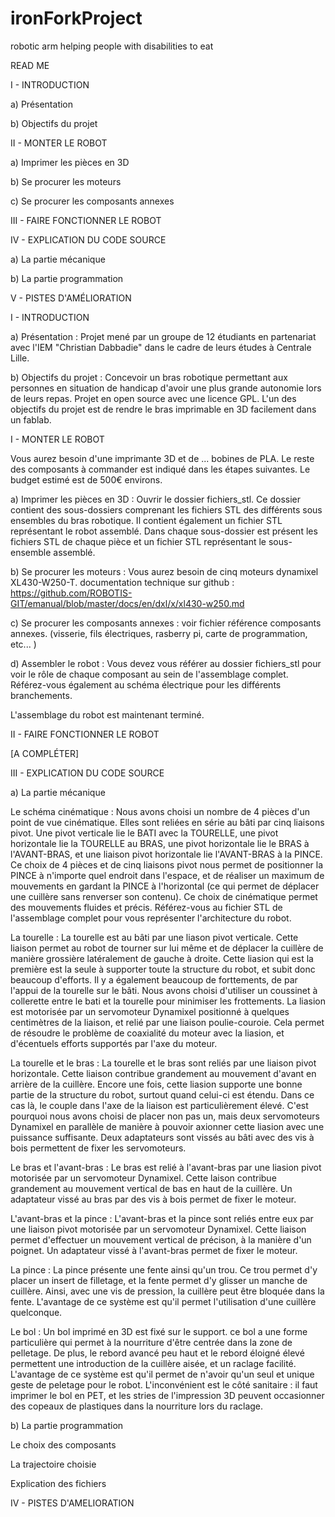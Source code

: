 # ironForkProject
 robotic arm helping people with disabilities to eat


READ ME





I - INTRODUCTION

  a) Présentation
  
  b) Objectifs du projet
  
II - MONTER LE ROBOT

  a) Imprimer les pièces en 3D
  
  b) Se procurer les moteurs
  
  c) Se procurer les composants annexes 
  
III - FAIRE FONCTIONNER LE ROBOT

IV - EXPLICATION DU CODE SOURCE

  a) La partie mécanique 
  
  b) La partie programmation
  
V - PISTES D'AMÉLIORATION




I - INTRODUCTION 


a) Présentation : 
Projet mené par un groupe de 12 étudiants en partenariat avec l'IEM "Christian Dabbadie" dans le cadre de leurs études à Centrale Lille. 

b) Objectifs du projet : 
Concevoir un bras robotique permettant aux personnes en situation de handicap d'avoir une plus grande autonomie lors de leurs repas. 
Projet en open source avec une licence GPL. 
L'un des objectifs du projet est de rendre le bras imprimable en 3D facilement dans un fablab.

I - MONTER LE ROBOT 

Vous aurez besoin d'une imprimante 3D et de ... bobines de PLA. Le reste des composants à commander est indiqué dans les étapes suivantes. Le budget estimé est de 500€ environs. 

a) Imprimer les pièces en 3D : 
Ouvrir le dossier fichiers_stl. Ce dossier contient des sous-dossiers comprenant les fichiers STL des différents sous ensembles du bras robotique. Il contient également un fichier STL représentant le robot assemblé. Dans chaque sous-dossier est présent les fichiers STL de chaque pièce et un fichier STL représentant le sous-ensemble assemblé. 

b) Se procurer les moteurs : 
Vous aurez besoin de cinq moteurs dynamixel XL430-W250-T.
documentation technique sur github : https://github.com/ROBOTIS-GIT/emanual/blob/master/docs/en/dxl/x/xl430-w250.md


c) Se procurer les composants annexes : 
voir fichier référence composants annexes. (visserie, fils électriques, rasberry pi, carte de programmation, etc... )

d) Assembler le robot : 
Vous devez vous référer au dossier fichiers_stl pour voir le rôle de chaque composant au sein de l'assemblage complet. 
Référez-vous également au schéma électrique pour les différents branchements. 

L'assemblage du robot est maintenant terminé. 


II - FAIRE FONCTIONNER LE ROBOT  

[A COMPLÉTER]


III - EXPLICATION DU CODE SOURCE 

a) La partie mécanique

Le schéma cinématique : 
Nous avons choisi un nombre de 4 pièces d'un point de vue cinématique. Elles sont reliées en série au bâti par cinq liaisons pivot. Une pivot verticale lie le BATI avec la TOURELLE, une pivot horizontale lie la TOURELLE au BRAS, une pivot horizontale lie le BRAS à l'AVANT-BRAS, et une liaison pivot horizontale lie l'AVANT-BRAS à la PINCE. 
Ce choix de 4 pièces et de cinq liaisons pivot nous permet de positionner la PINCE à n'importe quel endroit dans l'espace, et de réaliser un maximum de mouvements en gardant la PINCE à l'horizontal (ce qui permet de déplacer une cuillère sans renverser son contenu). Ce choix de cinématique permet des mouvements fluides et précis. Référez-vous au fichier STL de l'assemblage complet pour vous représenter l'architecture du robot. 

La tourelle : 
La tourelle est au bâti par une liason pivot verticale. Cette liaison permet au robot de tourner sur lui même et de déplacer la cuillère de manière grossière latéralement de gauche à droite. 
Cette liasion qui est la première est la seule à supporter toute la structure du robot, et subit donc beaucoup d'efforts. Il y a également beaucoup de forttements, de par l'appui de la tourelle sur le bâti. Nous avons choisi d'utiliser un coussinet à collerette entre le bati et la tourelle pour minimiser les frottements. La liasion est motorisée par un servomoteur Dynamixel positionné à quelques centimètres de la liaison, et relié par une liaison poulie-couroie. Cela permet de résoudre le problème de coaxialité du moteur avec la liasion, et d'écentuels efforts supportés par l'axe du moteur.

La tourelle et le bras : 
La tourelle et le bras sont reliés par une liaison pivot horizontale. Cette liaison contribue grandement au mouvement d'avant en arrière de la cuillère. 
Encore une fois, cette liasion supporte une bonne partie de la structure du robot, surtout quand celui-ci est étendu. Dans ce cas là, le couple dans l'axe de la liaison est particulièrement élevé. C'est pourquoi nous avons choisi de placer non pas un, mais deux servomoteurs Dynamixel en parallèle de manière à pouvoir axionner cette liasion avec une puissance suffisante. Deux adaptateurs sont vissés au bâti avec des vis à bois permettent de fixer les servomoteurs. 

Le bras et l'avant-bras : 
Le bras est relié à l'avant-bras par une liasion pivot motorisée par un servomoteur Dynamixel. Cette laison contribue grandement au mouvement vertical de bas en haut de la cuillère. Un adaptateur vissé au bras par des vis à bois permet de fixer le moteur. 

L'avant-bras et la pince : 
L'avant-bras et la pince sont reliés entre eux par une liaison pivot motorisée par un servomoteur Dynamixel. Cette liaison permet d'effectuer un mouvement vertical de précison, à la manière d'un poignet. Un adaptateur vissé à l'avant-bras permet de fixer le moteur. 

La pince : 
La pince présente une fente ainsi qu'un trou. Ce trou permet d'y placer un insert de filletage, et la fente permet d'y glisser un manche de cuillère. Ainsi, avec une vis de pression, la cuillère peut être bloquée dans la fente. L'avantage de ce système est qu'il permet l'utilisation d'une cuillère quelconque. 

Le bol : 
Un bol imprimé en 3D est fixé sur le support. ce bol a une forme particulière qui permet à la nourriture d'être centrée dans la zone de pelletage. De plus, le rebord avancé peu haut et le rebord éloigné élevé permettent une introduction de la cuillère aisée, et un raclage facilité. L'avantage de ce système est qu'il permet de n'avoir qu'un seul et unique geste de peletage pour le robot. L'inconvénient est le côté sanitaire : il faut imprimer le bol en PET, et les stries de l'impression 3D peuvent occasionner des copeaux de plastiques dans la nourriture lors du raclage. 


b) La partie programmation

Le choix des composants

La trajectoire choisie 

Explication des fichiers 


IV - PISTES D'AMELIORATION


